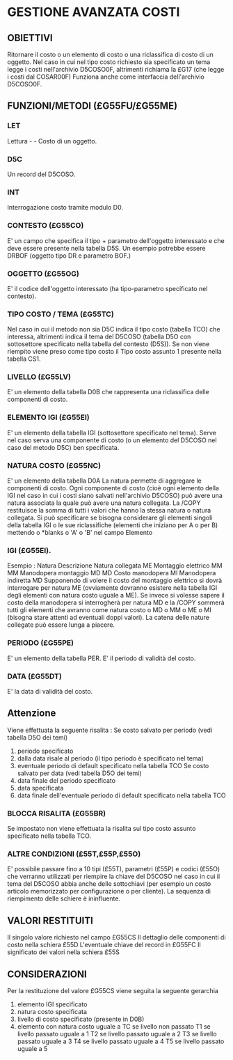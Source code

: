 # GESTIONE AVANZATA COSTI
## OBIETTIVI
Ritornare il costo o un elemento di costo o una riclassifica di costo di un oggetto.
Nel caso in cui nel tipo costo richiesto sia specificato un tema legge i costi nell'archivio D5COSO0F, altrimenti
richiama la £G17 (che legge i costi dal COSAR00F)
Funziona anche come interfaccia dell'archivio D5COSO0F.
## FUNZIONI/METODI (£G55FU/£G55ME)
### LET
Lettura
    -     -
Costo di un oggetto.
### D5C
Un record del D5COSO.
### INT
Interrogazione costo tramite modulo D0.
### CONTESTO (£G55CO)
E' un campo che specifica il tipo + parametro dell'oggetto interessato e che deve essere presente nella tabella D5S.
Un esempio potrebbe essere DRBOF (oggetto tipo DR e parametro BOF.)
### OGGETTO (£G55OG)
E' il codice dell'oggetto interessato (ha tipo-parametro specificato nel contesto).
### TIPO COSTO / TEMA (£G55TC)
Nel caso in cui il metodo non sia D5C indica il tipo costo (tabella TCO) che interessa, altrimenti indica il tema del
D5COSO (tabella D5O con sottosettore specificato nella tabella del contesto (D5S)).
Se non viene riempito viene preso come tipo costo il Tipo costo assunto 1 presente nella tabella CS1.
### LIVELLO (£G55LV)
E' un elemento della tabella D0B che rappresenta una riclassifica delle componenti di costo.
### ELEMENTO IGI (£G55EI)
E' un elemento della tabella IGI (sottosettore specificato nel tema). Serve nel caso serva una componente di costo (o
un elemento del D5COSO nel caso del metodo D5C) ben specificata.
### NATURA COSTO (£G55NC)
E' un elemento della tabella D0A
La natura permette di aggregare le componenti di costo. Ogni componente di costo (cioè ogni elemento della IGI nel
caso in cui i costi siano salvati nell'archivio D5COSO) può avere una natura associata la quale può avere una natura
collegata.
La /COPY restituisce la somma di tutti i valori che hanno la stessa natura o natura collegata.
Si può specificare se bisogna considerare gli elementi singoli della tabella IGI o le sue riclassifiche (elementi che
iniziano per A o per B) mettendo o *blanks o 'A' o 'B' nel campo Elemento
### IGI (£G55EI).
Esempio : 
Natura    Descrizione              Natura collegata
ME        Montaggio elettrico      MM
MM        Manodopera montaggio     MD
MD        Costo manodopera
MI        Manodopera indiretta     MD
Supponendo di volere il costo del montaggio elettrico si dovrà interrogare per natura ME (ovviamente dovranno esistere
nella tabella IGI degli elementi con natura costo uguale a ME).
Se invece si volesse sapere il costo della manodopera si interrogherà per natura MD e la /COPY sommerà tutti gli
elementi che avranno come natura costo o MD o MM o ME o MI (bisogna stare attenti ad eventuali doppi valori).
La catena delle nature collegate può essere lunga a piacere.
### PERIODO (£G55PE)
E' un elemento della tabella PER. E' il periodo di validità del costo.
### DATA (£G55DT)
E' la data di validità del costo.
## Attenzione
Viene effettuata la seguente risalita : 
Se costo salvato per periodo (vedi tabella D5O dei temi)
1. periodo specificato
2. dalla data risale al periodo (il tipo periodo è specificato nel tema)
3. eventuale periodo di default specificato nella tabella TCO
Se costo salvato per data (vedi tabella D5O dei temi)
1. data finale del periodo specificato
2. data specificata
3. data finale dell'eventuale periodo di default specificato nella tabella TCO
### BLOCCA RISALITA (£G55BR)
Se impostato non viene effettuata la risalita sul tipo costo assunto specificato nella tabella TCO.
### ALTRE CONDIZIONI (£55T,£55P,£55O)
E' possibile passare fino a 10 tipi (£55T), parametri (£55P) e codici (£55O) che verranno utilizzati per riempire la
chiave del
D5COSO nel caso in cui il tema del D5COSO abbia anche delle sottochiavi (per esempio un costo articolo memorizzato per
configurazione o per cliente).
La sequenza di riempimento delle schiere è ininfluente.
## VALORI RESTITUITI
Il singolo valore richiesto nel campo £G55CS
Il dettaglio delle componenti di costo nella schiera £55D
L'eventuale chiave del record in £G55FC
Il significato dei valori nella schiera £55S
## CONSIDERAZIONI
Per la restituzione del valore £G55CS viene seguita la seguente gerarchia
1. elemento IGI specificato
2. natura costo specificata
3. livello di costo specificato (presente in D0B)
4. elemento con natura costo uguale a
TC se livello non passato
T1 se livello passato uguale a 1
T2 se livello passato uguale a 2
T3 se livello passato uguale a 3
T4 se livello passato uguale a 4
T5 se livello passato uguale a 5
